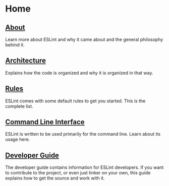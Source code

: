 # Home

## [About](about/README.md)

Learn more about ESLint and why it came about and the general philosophy behind it.

## [Architecture](developer-guide/architecture.md)

Explains how the code is organized and why it is organized in that way.

## [Rules](rules/README.md)

ESLint comes with some default rules to get you started. This is the complete list.

## [Command Line Interface](command-line-interface/README.md)

ESLint is written to be used primarily for the command line. Learn about its usage here.

## [Developer Guide](developer-guide/README.md)

The developer guide contains information for ESLint developers. If you want to contribute to the project, or even just tinker on your own, this guide explains how to get the source and work with it.
